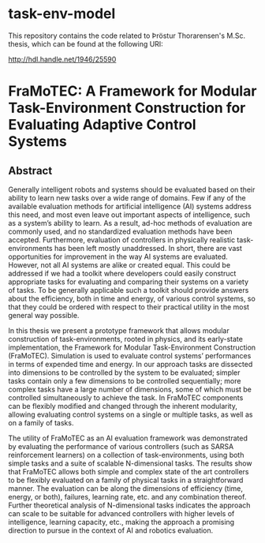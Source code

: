 # task-env-model

This repository contains the code related to Þröstur Thorarensen's M.Sc. thesis, which can be found at the following URI:

http://hdl.handle.net/1946/25590

# FraMoTEC: A Framework for Modular Task-Environment Construction for Evaluating Adaptive Control Systems

## Abstract
Generally intelligent robots and systems should be evaluated based on their ability to learn new tasks over a wide range of domains. Few if any of the available evaluation methods for artificial intelligence (AI) systems address this need, and most even leave out important aspects of intelligence, such as a system’s ability to learn. As a result, ad-hoc methods of evaluation are commonly used, and no standardized evaluation methods have been accepted. Furthermore, evaluation of controllers in physically realistic task-environments has been left mostly unaddressed. In short, there are vast opportunities for improvement in the way AI systems are evaluated. However, not all AI systems are alike or created equal. This could be addressed if we had a toolkit where developers could easily construct appropriate tasks for evaluating and comparing their systems on a variety of tasks. To be generally applicable such a toolkit should provide answers about the efficiency, both in time and energy, of various control systems, so that they could be ordered with respect to their practical utility in the most general way possible.

In this thesis we present a prototype framework that allows modular construction of task-environments, rooted in physics, and its early-state implementation, the Framework for Modular Task-Environment Construction (FraMoTEC). Simulation is used to evaluate control systems’ performances in terms of expended time and energy. In our approach tasks are dissected into dimensions to be controlled by the system to be evaluated; simpler tasks contain only a few dimensions to be controlled sequentially; more complex tasks have a large number of dimensions, some of which must be controlled simultaneously to achieve the task. In FraMoTEC components can be flexibly modified and changed through the inherent modularity, allowing evaluating control systems on a single or multiple tasks, as well as on a family of tasks.

The utility of FraMoTEC as an AI evaluation framework was demonstrated by evaluating the performance of various controllers (such as SARSA reinforcement learners) on a collection of task-environments, using both simple tasks and a suite of scalable N-dimensional tasks. The results show that FraMoTEC allows both simple and complex state of the art controllers to be flexibly evaluated on a family of physical tasks in a straightforward manner. The evaluation can be along the dimensions of efficiency (time, energy, or both), failures, learning rate, etc. and any combination thereof. Further theoretical analysis of N-dimensional tasks indicates the approach can scale to be suitable for advanced controllers with higher levels of intelligence, learning capacity, etc., making the approach a promising direction to pursue in the context of AI and robotics evaluation.
